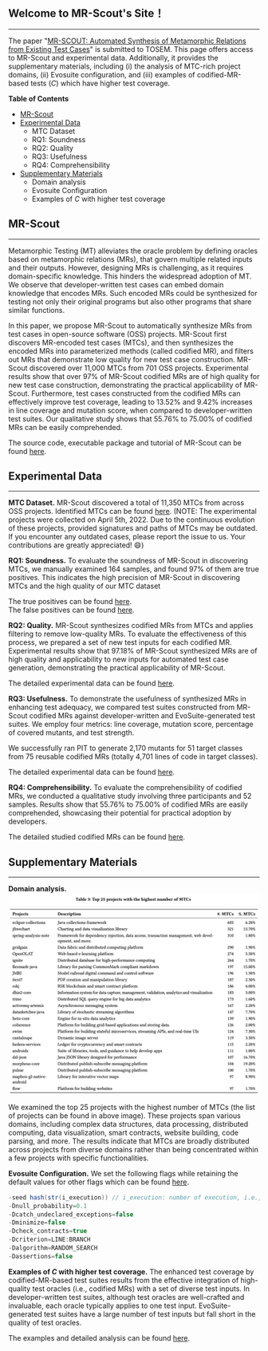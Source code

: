 <!-- ---
title: MR-SCOUT: Automated Synthesis of Metamorphic Relations from Existing Test Cases
--- -->

## Welcome to MR-Scout's Site！
----
The paper "[MR-SCOUT: Automated Synthesis of Metamorphic Relations from Existing Test Cases](https://github.com/MR-Scout/MR-Scout.github.io/blob/main/TOSEM-2023-0286.pdf)" is submitted to TOSEM. This page offers access to MR-Scout and experimental data. Additionally, it provides the supplementary materials, including (i) the analysis of MTC-rich project domains, (ii) Evosuite configuration, and (iii) examples of codified-MR-based tests ($C$) which have higher test coverage.


**Table of Contents**
- [MR-Scout](#MR-Scout)
- [Experimental Data](#experimental-data)
	+ MTC Dataset
    + RQ1: Soundness
	+ RQ2: Quality
	+ RQ3: Usefulness
    + RQ4: Comprehensibility
- [Supplementary Materials](#supplementary-materials)
	+ Domain analysis 
	+ Evosuite Configuration
	+ Examples of $C$ with higher test coverage


## MR-Scout
---
Metamorphic Testing (MT) alleviates the oracle problem by defining oracles based on metamorphic relations (MRs), that govern multiple related inputs and their outputs. However, designing MRs is challenging, as it requires domain-specific knowledge. This hinders the widespread adoption of MT. We observe that developer-written test cases can embed domain knowledge that encodes MRs. Such encoded MRs could be synthesized for testing not only their original programs but also other programs that share similar functions. 

In this paper, we propose MR-Scout to automatically synthesize MRs from test cases in open-source software (OSS) projects. MR-Scout first discovers MR-encoded test cases (MTCs), and then synthesizes the encoded MRs into parameterized methods (called codified MR), and filters out MRs that demonstrate low quality for new test case construction. MR-Scout discovered over 11,000 MTCs from 701 OSS projects. Experimental results show that over 97% of MR-Scout codified MRs are of high quality for new test case construction, demonstrating the practical applicability of MR-Scout. Furthermore, test cases constructed from the codified MRs can effectively improve test coverage, leading to 13.52% and 9.42% increases in line coverage and mutation score, when compared to developer-written test suites. 
Our qualitative study shows that 55.76% to 75.00% of codified MRs can be easily comprehended. 

The source code, executable package and tutorial of MR-Scout can be found [here](https://github.com/MR-Scout/MR-Scout.github.io/blob/main/tool). 



## Experimental Data
---
**MTC Dataset.** 
MR-Scout discovered a total of 11,350 MTCs from across OSS projects. Identified MTCs can be found [here](https://github.com/MR-Scout/MR-Scout.github.io/blob/main/experimentalData/MTC_Dataset.json). (NOTE: The experimental projects were collected on April 5th, 2022. Due to the continuous evolution of these projects, provided signatures and paths of MTCs may be outdated. If you encounter any outdated cases, please report the issue to us. Your contributions are greatly appreciated! 😄)


**RQ1: Soundness.** 
To evaluate the soundness of MR-Scout in discovering MTCs, we manually examined 164 samples, and found 97% of them are true positives. This indicates the high precision of MR-Scout in discovering MTCs and the high quality of our MTC dataset

The true positives can be found [here](https://github.com/MR-Scout/MR-Scout.github.io/blob/main/experimentalData/RQ1-soundnessTPs.java). \
The false positives can be found [here](https://github.com/MR-Scout/MR-Scout.github.io/blob/main/experimentalData/RQ1-soundnessFPs.java). 



**RQ2: Quality.** 
MR-Scout synthesizes codified MRs from MTCs and applies filtering to remove low-quality MRs. To evaluate the effectiveness of this process, we prepared a set of new test inputs for each codified MR. Experimental results show that 97.18% of MR-Scout synthesized MRs are of high quality and applicability to new inputs for automated test case generation, demonstrating the practical applicability of MR-Scout.

The detailed experimental data can be found [here](https://github.com/MR-Scout/MR-Scout.github.io/blob/main/experimentalData/RQ2-quality.xlsx). 

**RQ3: Usefulness.** 
To demonstrate the usefulness of synthesized MRs in enhancing test adequacy, we compared test suites constructed from MR-Scout codified MRs against developer-written and EvoSuite-generated test suites. We employ four metrics: line coverage, mutation score, percentage of covered mutants, and test strength.

We successfully ran PIT to generate 2,170 mutants for 51 target classes from 75 reusable codified MRs (totally 4,701 lines of code in target classes).

The detailed experimental data can be found [here](https://github.com/MR-Scout/MR-Scout.github.io/blob/main/experimentalData/RQ3-usefulnessData.xlsx). 


**RQ4: Comprehensibility.** 
To evaluate the comprehensibility of codified MRs, we conducted a qualitative study involving three participants and 52 samples. Results show that 55.76% to 75.00% of codified MRs are easily comprehended, showcasing their potential for practical adoption by developers.

The detailed studied codified MRs can be found [here](https://github.com/MR-Scout/MR-Scout.github.io/blob/main/experimentalData/RQ4-comprehensibility/qualitativeStudy-codifiedMRs/). 


## Supplementary Materials
---
<!-- These materials are omitted from the submitted paper due to space limitations, and the PDF document can be found. -->

**Domain analysis.** 
![top 25 projects with the highest number of MTCs](./images/top25projects.png)

We examined the top 25 projects with the highest number of MTCs (the list of projects can be found in above image). These projects span various domains, including complex data structures, data processing, distributed computing, data visualization, smart contracts, website building, code parsing, and more.
The results indicate that MTCs are broadly distributed across projects from diverse domains rather than being concentrated within a few projects with specific functionalities.


**Evosuite Configuration.** 
We set the following flags while retaining the default values for other flags which can be found [here](https://github.com/MR-Scout/MR-Scout.github.io/blob/main/experimentalData/EvosuiteParameters.xlsx). 

``` java
-seed hash(str(i_execution)) // i_execution: number of execution, i.e., 1,2,3 ....., 100 
-Dnull_probability=0.1 
-Dcatch_undeclared_exceptions=false
-Dminimize=false 
-Dcheck_contracts=true
-Dcriterion=LINE:BRANCH
-Dalgorithm=RANDOM_SEARCH 
-Dassertions=false
```

**Examples of $C$ with higher test coverage.** 
The enhanced test coverage by codified-MR-based test suites results from the effective integration of high-quality test oracles (i.e., codified MRs) with a set of diverse test inputs. In developer-written
test suites, although test oracles are well-crafted and invaluable, each oracle typically applies to one test input. EvoSuite-generated test suites have a large number of test inputs but fall short in the quality of test oracles.

The examples and detailed analysis can be found [here](https://github.com/MR-Scout/MR-Scout.github.io/blob/main/experimentalData/Examples.docx).



<!-- ### Automated Discovery of Metamorphic Relations from Existing Test Cases -->

<!--
**MR-Scout/MR-Scout** is a ✨ _special_ ✨ repository because its `README.md` (this file) appears on your GitHub profile.

Here are some ideas to get you started:

- 🔭 I’m currently working on ...
- 🌱 I’m currently learning ...
- 👯 I’m looking to collaborate on ...
- 🤔 I’m looking for help with ...
- 💬 Ask me about ...
- 📫 How to reach me: ...
- 😄 Pronouns: ...
- ⚡ Fun fact: ...
-->
